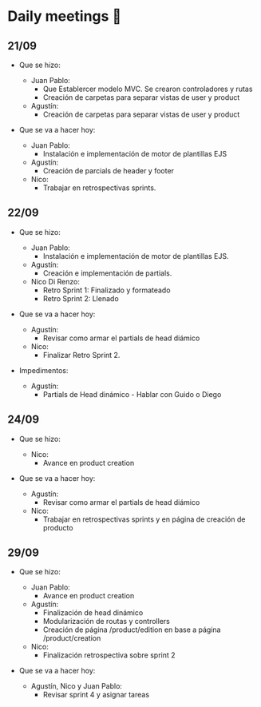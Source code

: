 # Daily meetings :memo:

## 21/09
* Que se hizo:
  * Juan Pablo:
    * Que Establercer modelo MVC. Se crearon controladores y rutas
    * Creación de carpetas para separar vistas de user y product
  * Agustín:
    * Creación de carpetas para separar vistas de user y product

* Que se va a hacer hoy:
  * Juan Pablo:
    * Instalación e implementación de motor de plantillas EJS
  * Agustín:
    * Creación de parcials de header y footer
  * Nico:
    * Trabajar en retrospectivas sprints.

## 22/09
* Que se hizo:
  * Juan Pablo:
    * Instalación e implementación de motor de plantillas EJS.
  * Agustín:
    * Creación e implementación de partials.
  * Nico Di Renzo:
    * Retro Sprint 1: Finalizado y formateado
    * Retro Sprint 2: Llenado

* Que se va a hacer hoy:
  * Agustín:
    * Revisar como armar el partials de head diámico
  * Nico:
    * Finalizar Retro Sprint 2.
* Impedimentos:
  * Agustín:
    * Partials de Head dinámico - Hablar con Guido o Diego

## 24/09
* Que se hizo:
  * Nico:
    * Avance en product creation

* Que se va a hacer hoy:
  * Agustín:
    * Revisar como armar el partials de head diámico
  * Nico:
    * Trabajar en retrospectivas sprints y en página de creación de producto

## 29/09
* Que se hizo:
  * Juan Pablo:
    * Avance en product creation
  * Agustín:
    * Finalización de head dinámico 
    * Modularización de routas y controllers
    * Creación de página /product/edition en base a página /product/creation
  * Nico:
    * Finalización retrospectiva sobre sprint 2

* Que se va a hacer hoy:
  * Agustín, Nico y Juan Pablo:
    * Revisar sprint 4 y asignar tareas
